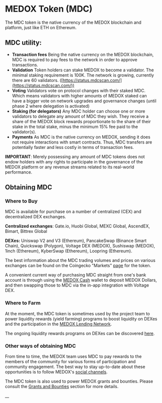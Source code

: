 # MEDOX Token (MDC)

The MDC token is the native currency of the MEDOX blockchain and platform, just like ETH on Ethereum.&#x20;

## MDC utility:

* **Transaction fees** Being the native currency on the MEDOX blockchain, MDC is required to pay fees to the network in order to approve transactions.
* **Validation** Token holders can stake MEDOX to become a validator. The minimal staking requirement is 100K. The network is growing, currently there are 60 validators. ([https://status.mdcscan.com/](https://status.mdcscan.com/))
* **Voting** Validators vote on protocol changes with their staked MDC. Which means validators with higher amounts of MEDOX staked can have a bigger vote on network upgrades and governance changes (until phase 2 where delegation is activated)
* **Staking (for delegators)** Any MDC holder can choose one or more validators to delegate any amount of MDC they wish. They receive a share of the MEDOX block rewards proportionate to the share of their stake in the total stake, minus the minimum 15% fee paid to the validator(s).
* **Payments** As MDC is the native currency on MEDOX, sending it does not require interactions with smart contracts. Thus, MDC transfers are potentially faster and less costly in terms of transaction fees.

**IMPORTANT**: Merely possessing any amount of MDC tokens does not endow holders with any rights to participate in the governance of the MEDOX platform or any revenue streams related to its real-world performance.&#x20;

## Obtaining MDC

### Where to Buy

MDC is available for purchase on a number of centralized (CEX) and decentralized DEX exchanges.

**Centralized exchanges**: Gate.io, Huobi Global, MEXC Global, AscendEX, Bimart, Bittrex Global

**DEXes:** Uniswap V2 and V3 (Ethereum), PancakeSwap (Binance Smart Chain), Quickswap (Polygon), Voltage DEX (MEDOX), Sushiswap (MEDOX), 1inch (Ethereum), KyberSwap (Ethereum), Loopring (Ethereum).

The best information about the MDC trading volumes and prices on various exchanges can be found on the Coingecko "Markets" [page](https://www.coingecko.com/en/coins/fuse#markets) for the token. &#x20;

A convenient current way of purchasing MDC straight from one's bank account is through using the [MEDOX Cash](https://fuse.cash) wallet to deposit MEDOX Dollars, and then swapping those to MDC via the in-app integration with Voltage DEX.

### Where to Farm

At the moment, the MDC token is sometimes used by the project team to power liquidity rewards (yield farming) programs to boost liquidity on DEXes and the participation in the [MEDOX Lending Network](./#fuse-utility).

The ongoing liquidity rewards programs on DEXes can be discovered [here](https://app.voltage.finance/index.html#/farm/59273).

### Other ways of obtaining MDC

From time to time, the MEDOX team uses MDC to pay rewards to the members of the community for various forms of participation and community engagement. The best way to stay up-to-date about these opportunities is to follow MEDOX's [social channels](https://docs.mdcscan.com/general/community).

The MDC token is also used to power MEDOX grants and bounties. Please consult the [Grants and Bounties](https://docs.mdcscan.com/general/things-you-can-do-on-fuse/grants-and-bounties) section for more details.

\_\_
